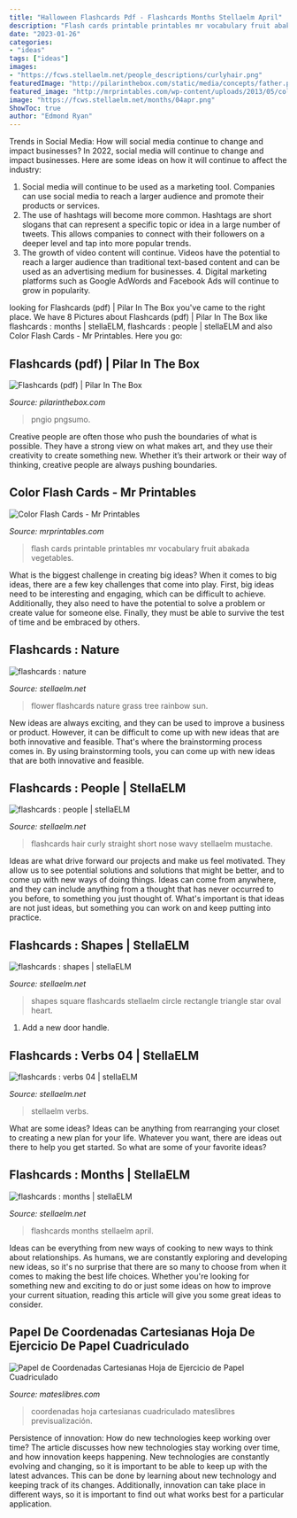 ```yaml
---
title: "Halloween Flashcards Pdf - Flashcards Months Stellaelm April"
description: "Flash cards printable printables mr vocabulary fruit abakada vegetables"
date: "2023-01-26"
categories:
- "ideas"
tags: ["ideas"]
images:
- "https://fcws.stellaelm.net/people_descriptions/curlyhair.png"
featuredImage: "http://pilarinthebox.com/static/media/concepts/father.png"
featured_image: "http://mrprintables.com/wp-content/uploads/2013/05/color-flash-cards-300.jpg"
image: "https://fcws.stellaelm.net/months/04apr.png"
ShowToc: true
author: "Edmond Ryan"
---
```



Trends in Social Media: How will social media continue to change and impact businesses?
In 2022, social media will continue to change and impact businesses. Here are some ideas on how it will continue to affect the industry: 
1. Social media will continue to be used as a marketing tool. Companies can use social media to reach a larger audience and promote their products or services. 
2. The use of hashtags will become more common. Hashtags are short slogans that can represent a specific topic or idea in a large number of tweets. This allows companies to connect with their followers on a deeper level and tap into more popular trends. 
3. The growth of video content will continue. Videos have the potential to reach a larger audience than traditional text-based content and can be used as an advertising medium for businesses. 4. Digital marketing platforms such as Google AdWords and Facebook Ads will continue to grow in popularity.

	

		
looking for Flashcards (pdf) | Pilar In The Box you've came to the right place. We have 8 Pictures about Flashcards (pdf) | Pilar In The Box like flashcards : months | stellaELM, flashcards : people | stellaELM and also Color Flash Cards - Mr Printables. Here you go:
		
    
## Flashcards (pdf) | Pilar In The Box

<img loading=lazy src="http://pilarinthebox.com/static/media/concepts/father.png" onerror="this.onerror=null;this.src='https://tse2.mm.bing.net/th?id=OIP.VntSPje5tbxlGw4abU04dAAAAA&amp;pid=15.1';" alt="Flashcards (pdf) | Pilar In The Box">

_Source: pilarinthebox.com_

>pngio pngsumo. 

	

Creative people are often those who push the boundaries of what is possible. They have a strong view on what makes art, and they use their creativity to create something new. Whether it’s their artwork or their way of thinking, creative people are always pushing boundaries.

    
## Color Flash Cards - Mr Printables

<img loading=lazy src="http://mrprintables.com/wp-content/uploads/2013/05/color-flash-cards-300.jpg" onerror="this.onerror=null;this.src='https://tse2.mm.bing.net/th?id=OIP.U3PQQ8hB4_Y8CEZyX1Qf2AAAAA&amp;pid=15.1';" alt="Color Flash Cards - Mr Printables">

_Source: mrprintables.com_

>flash cards printable printables mr vocabulary fruit abakada vegetables. 

	

What is the biggest challenge in creating big ideas?
When it comes to big ideas, there are a few key challenges that come into play. First, big ideas need to be interesting and engaging, which can be difficult to achieve. Additionally, they also need to have the potential to solve a problem or create value for someone else. Finally, they must be able to survive the test of time and be embraced by others.

    
## Flashcards : Nature

<img loading=lazy src="http://fcws.stellaelm.net/nature01/flower.png" onerror="this.onerror=null;this.src='https://tse3.mm.bing.net/th?id=OIP.NVHcbisxaLGT6N1X1JcYpwHaKg&amp;pid=15.1';" alt="flashcards : nature">

_Source: stellaelm.net_

>flower flashcards nature grass tree rainbow sun. 

	

New ideas are always exciting, and they can be used to improve a business or product. However, it can be difficult to come up with new ideas that are both innovative and feasible. That's where the brainstorming process comes in. By using brainstorming tools, you can come up with new ideas that are both innovative and feasible.

    
## Flashcards : People | StellaELM

<img loading=lazy src="https://fcws.stellaelm.net/people_descriptions/curlyhair.png" onerror="this.onerror=null;this.src='https://tse3.mm.bing.net/th?id=OIP._mP7obYbkDTa8VBaxI_SugHaKg&amp;pid=15.1';" alt="flashcards : people | stellaELM">

_Source: stellaelm.net_

>flashcards hair curly straight short nose wavy stellaelm mustache. 

	

Ideas are what drive forward our projects and make us feel motivated. They allow us to see potential solutions and solutions that might be better, and to come up with new ways of doing things. Ideas can come from anywhere, and they can include anything from a thought that has never occurred to you before, to something you just thought of. What's important is that ideas are not just ideas, but something you can work on and keep putting into practice.

    
## Flashcards : Shapes | StellaELM

<img loading=lazy src="https://fcws.stellaelm.net/shapes/square.jpg" onerror="this.onerror=null;this.src='https://tse1.mm.bing.net/th?id=OIP.yF6OLew8rj9eSOvpXAFcRgHaKg&amp;pid=15.1';" alt="flashcards : shapes | stellaELM">

_Source: stellaelm.net_

>shapes square flashcards stellaelm circle rectangle triangle star oval heart. 

	

1. Add a new door handle. 

    
## Flashcards : Verbs 04 | StellaELM

<img loading=lazy src="https://fcws.stellaelm.net/verbs04/verbs04_hug.png" onerror="this.onerror=null;this.src='https://tse2.mm.bing.net/th?id=OIP.-p5BjIRDa6ZOFVXMhBv8kAHaKh&amp;pid=15.1';" alt="flashcards : verbs 04 | stellaELM">

_Source: stellaelm.net_

>stellaelm verbs. 

	

What are some ideas?
Ideas can be anything from rearranging your closet to creating a new plan for your life. Whatever you want, there are ideas out there to help you get started. So what are some of your favorite ideas?

    
## Flashcards : Months | StellaELM

<img loading=lazy src="https://fcws.stellaelm.net/months/04apr.png" onerror="this.onerror=null;this.src='https://tse1.mm.bing.net/th?id=OIP.saHGCX2czQf7yC7ABchjJwHaKg&amp;pid=15.1';" alt="flashcards : months | stellaELM">

_Source: stellaelm.net_

>flashcards months stellaelm april. 

	

Ideas can be everything from new ways of cooking to new ways to think about relationships. As humans, we are constantly exploring and developing new ideas, so it's no surprise that there are so many to choose from when it comes to making the best life choices. Whether you're looking for something new and exciting to do or just some ideas on how to improve your current situation, reading this article will give you some great ideas to consider.

    
## Papel De Coordenadas Cartesianas Hoja De Ejercicio De Papel Cuadriculado

<img loading=lazy src="https://www.mateslibres.com/papelcuadr/imagenes/papel_coordenadas_grande_pin.jpg" onerror="this.onerror=null;this.src='https://tse4.mm.bing.net/th?id=OIP.L2-r9S0XTaaW4Hb0dOPPpQHaJl&amp;pid=15.1';" alt="Papel de Coordenadas Cartesianas Hoja de Ejercicio de Papel Cuadriculado">

_Source: mateslibres.com_

>coordenadas hoja cartesianas cuadriculado mateslibres previsualización. 

	

Persistence of innovation: How do new technologies keep working over time?
The article discusses how new technologies stay working over time, and how innovation keeps happening. New technologies are constantly evolving and changing, so it is important to be able to keep up with the latest advances. This can be done by learning about new technology and keeping track of its changes. Additionally, innovation can take place in different ways, so it is important to find out what works best for a particular application.

